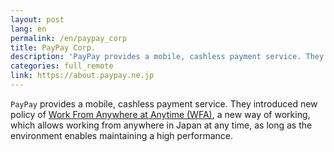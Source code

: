 ```yaml
---
layout: post
lang: en
permalink: /en/paypay_corp
title: PayPay Corp.
description: 'PayPay provides a mobile, cashless payment service. They introduced new policy of Work From Anywhere at Anytime (WFA),  a new way of working, which allows working from anywhere in Japan at any time, as long as the environment enables maintaining a high performance.'
categories: full_remote
link: https://about.paypay.ne.jp
---
```


<p><code>PayPay</code> provides a mobile, cashless payment service. They introduced new policy of <a href="https://about.paypay.ne.jp/career/wfa/">Work From Anywhere at Anytime (WFA)</a>,  a new way of working, which allows working from anywhere in Japan at any time, as long as the environment enables maintaining a high performance.</p>
